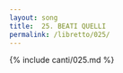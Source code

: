```yaml
---
layout: song
title:  25. BEATI QUELLI
permalink: /libretto/025/
---
```

{% include canti/025.md %}   